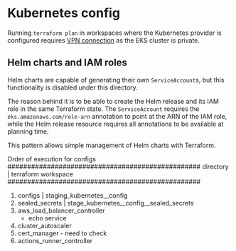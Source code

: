 # Kubernetes config

Running `terraform plan` in workspaces where the Kubernetes provider is configured requires [VPN connection][vpn] as the EKS cluster is private.

[vpn]: ../../bootstrap/client_vpn.md

## Helm charts and IAM roles

Helm charts are capable of generating their own `ServiceAccount`s, but this functionality is disabled under this directory.

The reason behind it is to be able to create the Helm release and its IAM role in the same Terraform state.
The `ServiceAccount` requires the `eks.amazonaws.com/role-arn` annotation to point at the ARN of the IAM role,
while the Helm release resource requires all annotations to be available at planning time.

This pattern allows simple management of Helm charts with Terraform.

Order of execution for configs
#################################################
directory                               |   terraform workspace
#################################################
1. configs                              | staging_kubernetes__config
1. sealed_secrets                       | stage_kubernetes__config__sealed_secrets
2. aws_load_balancer_controller 
    - echo service
4. cluster_autoscaler
5. cert_manager - need to check
3. actions_runner_controller